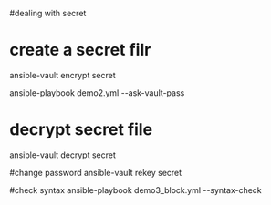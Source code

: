 #dealing with secret
# create a secret filr
ansible-vault encrypt secret

ansible-playbook demo2.yml  --ask-vault-pass

# decrypt secret file
ansible-vault decrypt secret

#change password
ansible-vault rekey secret

#check syntax 
ansible-playbook demo3_block.yml --syntax-check